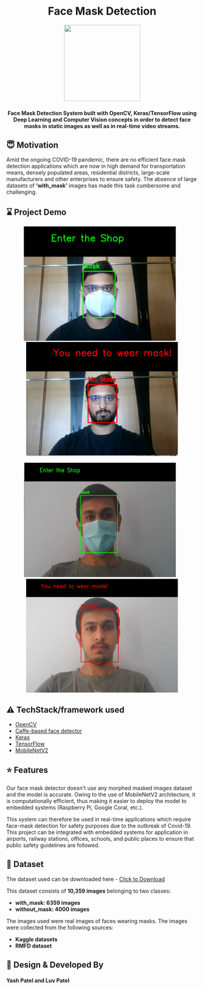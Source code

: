 <h1 align="center">Face Mask Detection</h1>

<div align= "center"><img src="https://github.com/Vrushti24/Face-Mask-Detection/blob/logo/Logo/facemaskdetection.ai%20%40%2051.06%25%20(CMYK_GPU%20Preview)%20%2018-02-2021%2018_33_18%20(2).png" width="200" height="200"/>
  <h4>Face Mask Detection System built with OpenCV, Keras/TensorFlow using Deep Learning and Computer Vision concepts in order to detect face masks in static images as well as in real-time video streams.</h4>
</div>

## :innocent: Motivation
Amid the ongoing COVID-19 pandemic, there are no efficient face mask detection applications which are now in high demand for transportation means, densely populated areas, residential districts, large-scale manufacturers and other enterprises to ensure safety. The absence of large datasets of __‘with_mask’__ images has made this task cumbersome and challenging.

## :hourglass: Project Demo
<p align="center"><img src="https://github.com/Yash54/Face-Mask-Detection/blob/main/Documents/Screenshots/Yash_with_mask.png" width="400" height="300">&nbsp;&nbsp;&nbsp; <img src="https://github.com/Yash54/Face-Mask-Detection/blob/main/Documents/Screenshots/Yash_without_mask.png" width="400" height="300"></p>

<p align="center"><img src="https://github.com/Yash54/Face-Mask-Detection/blob/main/Documents/Screenshots/Luv_with_mask.png" width="400" height="300">&nbsp;&nbsp;&nbsp;<img src="https://github.com/Yash54/Face-Mask-Detection/blob/main/Documents/Screenshots/Luv_without_mask.png" width="400" height="300"></p>

## :warning: TechStack/framework used

- [OpenCV](https://opencv.org/)
- [Caffe-based face detector](https://caffe.berkeleyvision.org/)
- [Keras](https://keras.io/)
- [TensorFlow](https://www.tensorflow.org/)
- [MobileNetV2](https://arxiv.org/abs/1801.04381)

## :star: Features
Our face mask detector doesn't use any morphed masked images dataset and the model is accurate. Owing to the use of MobileNetV2 architecture, it is computationally efficient, thus making it easier to deploy the model to embedded systems (Raspberry Pi, Google Coral, etc.).

This system can therefore be used in real-time applications which require face-mask detection for safety purposes due to the outbreak of Covid-19. This project can be integrated with embedded systems for application in airports, railway stations, offices, schools, and public places to ensure that public safety guidelines are followed.

## :file_folder: Dataset
The dataset used can be downloaded here - [Click to Download](https://drive.google.com/drive/folders/19OaA3P7xO51vR_Tk5Gf6wOhpLIDjMt-K?usp=sharing)

This dataset consists of __10,359 images__ belonging to two classes:
*	__with_mask: 6359 images__
*	__without_mask: 4000 images__

The images used were real images of faces wearing masks. The images were collected from the following sources:

* __Kaggle datasets__ 
* __RMFD dataset__ 

## :handshake: Design & Developed By
#### Yash Patel and Luv Patel


